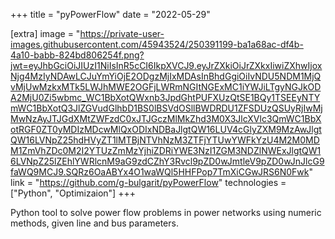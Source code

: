 +++
title = "pyPowerFlow"
date = "2022-05-29"

[extra]
image = "https://private-user-images.githubusercontent.com/45943524/250391199-ba1a68ac-df4b-4a10-babb-824bd806254f.png?jwt=eyJhbGciOiJIUzI1NiIsInR5cCI6IkpXVCJ9.eyJrZXkiOiJrZXkxIiwiZXhwIjoxNjg4MzIyNDAwLCJuYmYiOjE2ODgzMjIxMDAsInBhdGgiOiIvNDU5NDM1MjQvMjUwMzkxMTk5LWJhMWE2OGFjLWRmNGItNGExMC1iYWJiLTgyNGJkODA2MjU0Zi5wbmc_WC1BbXotQWxnb3JpdGhtPUFXUzQtSE1BQy1TSEEyNTYmWC1BbXotQ3JlZGVudGlhbD1BS0lBSVdOSllBWDRDU1ZFSDUzQSUyRjIwMjMwNzAyJTJGdXMtZWFzdC0xJTJGczMlMkZhd3M0X3JlcXVlc3QmWC1BbXotRGF0ZT0yMDIzMDcwMlQxODIxNDBaJlgtQW16LUV4cGlyZXM9MzAwJlgtQW16LVNpZ25hdHVyZT1lMTBjNTVhNzM3ZTFjYTUwYWFkYzU4M2M0MDM1ZmVhZDc0M2I2YTUzZmMzYjhiZDRiYWE3NzI1ZGM3NDZlNWExJlgtQW16LVNpZ25lZEhlYWRlcnM9aG9zdCZhY3Rvcl9pZD0wJmtleV9pZD0wJnJlcG9faWQ9MCJ9.SQRz6OaABYx4O1waWQl5HHFPop7TmXiCGwJRS6N0Fwk"
link = "https://github.com/g-bulgarit/pyPowerFlow"
technologies = ["Python", "Optimizaion"]
+++

Python tool to solve power flow problems in power networks using numeric methods, given line and bus parameters.
